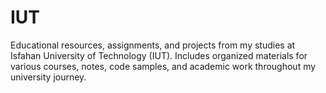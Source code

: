 # IUT
Educational resources, assignments, and projects from my studies at Isfahan University of Technology (IUT). Includes organized materials for various courses, notes, code samples, and academic work throughout my university journey.
